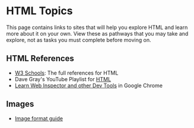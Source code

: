 # HTML Topics

This page contains links to sites that will help you explore HTML and learn more about it on your own. View these as pathways that you may take and explore, not as tasks you must complete before moving on.

## HTML References

* [W3 Schools](https://www.w3schools.com/html/): The full references for HTML
* Dave Gray's YouTube Playlist for [HTML](https://www.youtube.com/watch?v=P0EGYTb1cBs&list=PL0Zuz27SZ-6OlAwitnFUubtE93DO-l0vu)
* [Learn Web Inspector and other Dev Tools](https://developer.chrome.com/docs/devtools/) in Google Chrome

## Images

* [Image format guide](https://www.adobe.com/acrobat/hub/guide-to-image-file-formats.html)
